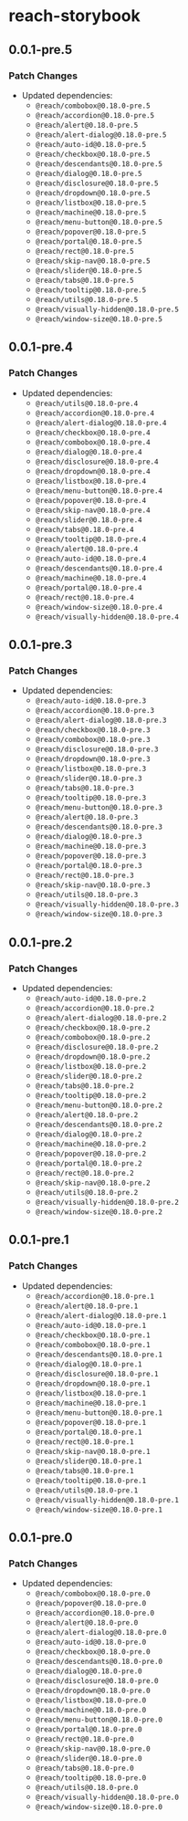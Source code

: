 # reach-storybook

## 0.0.1-pre.5

### Patch Changes

- Updated dependencies:
  - `@reach/combobox@0.18.0-pre.5`
  - `@reach/accordion@0.18.0-pre.5`
  - `@reach/alert@0.18.0-pre.5`
  - `@reach/alert-dialog@0.18.0-pre.5`
  - `@reach/auto-id@0.18.0-pre.5`
  - `@reach/checkbox@0.18.0-pre.5`
  - `@reach/descendants@0.18.0-pre.5`
  - `@reach/dialog@0.18.0-pre.5`
  - `@reach/disclosure@0.18.0-pre.5`
  - `@reach/dropdown@0.18.0-pre.5`
  - `@reach/listbox@0.18.0-pre.5`
  - `@reach/machine@0.18.0-pre.5`
  - `@reach/menu-button@0.18.0-pre.5`
  - `@reach/popover@0.18.0-pre.5`
  - `@reach/portal@0.18.0-pre.5`
  - `@reach/rect@0.18.0-pre.5`
  - `@reach/skip-nav@0.18.0-pre.5`
  - `@reach/slider@0.18.0-pre.5`
  - `@reach/tabs@0.18.0-pre.5`
  - `@reach/tooltip@0.18.0-pre.5`
  - `@reach/utils@0.18.0-pre.5`
  - `@reach/visually-hidden@0.18.0-pre.5`
  - `@reach/window-size@0.18.0-pre.5`

## 0.0.1-pre.4

### Patch Changes

- Updated dependencies:
  - `@reach/utils@0.18.0-pre.4`
  - `@reach/accordion@0.18.0-pre.4`
  - `@reach/alert-dialog@0.18.0-pre.4`
  - `@reach/checkbox@0.18.0-pre.4`
  - `@reach/combobox@0.18.0-pre.4`
  - `@reach/dialog@0.18.0-pre.4`
  - `@reach/disclosure@0.18.0-pre.4`
  - `@reach/dropdown@0.18.0-pre.4`
  - `@reach/listbox@0.18.0-pre.4`
  - `@reach/menu-button@0.18.0-pre.4`
  - `@reach/popover@0.18.0-pre.4`
  - `@reach/skip-nav@0.18.0-pre.4`
  - `@reach/slider@0.18.0-pre.4`
  - `@reach/tabs@0.18.0-pre.4`
  - `@reach/tooltip@0.18.0-pre.4`
  - `@reach/alert@0.18.0-pre.4`
  - `@reach/auto-id@0.18.0-pre.4`
  - `@reach/descendants@0.18.0-pre.4`
  - `@reach/machine@0.18.0-pre.4`
  - `@reach/portal@0.18.0-pre.4`
  - `@reach/rect@0.18.0-pre.4`
  - `@reach/window-size@0.18.0-pre.4`
  - `@reach/visually-hidden@0.18.0-pre.4`

## 0.0.1-pre.3

### Patch Changes

- Updated dependencies:
  - `@reach/auto-id@0.18.0-pre.3`
  - `@reach/accordion@0.18.0-pre.3`
  - `@reach/alert-dialog@0.18.0-pre.3`
  - `@reach/checkbox@0.18.0-pre.3`
  - `@reach/combobox@0.18.0-pre.3`
  - `@reach/disclosure@0.18.0-pre.3`
  - `@reach/dropdown@0.18.0-pre.3`
  - `@reach/listbox@0.18.0-pre.3`
  - `@reach/slider@0.18.0-pre.3`
  - `@reach/tabs@0.18.0-pre.3`
  - `@reach/tooltip@0.18.0-pre.3`
  - `@reach/menu-button@0.18.0-pre.3`
  - `@reach/alert@0.18.0-pre.3`
  - `@reach/descendants@0.18.0-pre.3`
  - `@reach/dialog@0.18.0-pre.3`
  - `@reach/machine@0.18.0-pre.3`
  - `@reach/popover@0.18.0-pre.3`
  - `@reach/portal@0.18.0-pre.3`
  - `@reach/rect@0.18.0-pre.3`
  - `@reach/skip-nav@0.18.0-pre.3`
  - `@reach/utils@0.18.0-pre.3`
  - `@reach/visually-hidden@0.18.0-pre.3`
  - `@reach/window-size@0.18.0-pre.3`

## 0.0.1-pre.2

### Patch Changes

- Updated dependencies:
  - `@reach/auto-id@0.18.0-pre.2`
  - `@reach/accordion@0.18.0-pre.2`
  - `@reach/alert-dialog@0.18.0-pre.2`
  - `@reach/checkbox@0.18.0-pre.2`
  - `@reach/combobox@0.18.0-pre.2`
  - `@reach/disclosure@0.18.0-pre.2`
  - `@reach/dropdown@0.18.0-pre.2`
  - `@reach/listbox@0.18.0-pre.2`
  - `@reach/slider@0.18.0-pre.2`
  - `@reach/tabs@0.18.0-pre.2`
  - `@reach/tooltip@0.18.0-pre.2`
  - `@reach/menu-button@0.18.0-pre.2`
  - `@reach/alert@0.18.0-pre.2`
  - `@reach/descendants@0.18.0-pre.2`
  - `@reach/dialog@0.18.0-pre.2`
  - `@reach/machine@0.18.0-pre.2`
  - `@reach/popover@0.18.0-pre.2`
  - `@reach/portal@0.18.0-pre.2`
  - `@reach/rect@0.18.0-pre.2`
  - `@reach/skip-nav@0.18.0-pre.2`
  - `@reach/utils@0.18.0-pre.2`
  - `@reach/visually-hidden@0.18.0-pre.2`
  - `@reach/window-size@0.18.0-pre.2`

## 0.0.1-pre.1

### Patch Changes

- Updated dependencies:
  - `@reach/accordion@0.18.0-pre.1`
  - `@reach/alert@0.18.0-pre.1`
  - `@reach/alert-dialog@0.18.0-pre.1`
  - `@reach/auto-id@0.18.0-pre.1`
  - `@reach/checkbox@0.18.0-pre.1`
  - `@reach/combobox@0.18.0-pre.1`
  - `@reach/descendants@0.18.0-pre.1`
  - `@reach/dialog@0.18.0-pre.1`
  - `@reach/disclosure@0.18.0-pre.1`
  - `@reach/dropdown@0.18.0-pre.1`
  - `@reach/listbox@0.18.0-pre.1`
  - `@reach/machine@0.18.0-pre.1`
  - `@reach/menu-button@0.18.0-pre.1`
  - `@reach/popover@0.18.0-pre.1`
  - `@reach/portal@0.18.0-pre.1`
  - `@reach/rect@0.18.0-pre.1`
  - `@reach/skip-nav@0.18.0-pre.1`
  - `@reach/slider@0.18.0-pre.1`
  - `@reach/tabs@0.18.0-pre.1`
  - `@reach/tooltip@0.18.0-pre.1`
  - `@reach/utils@0.18.0-pre.1`
  - `@reach/visually-hidden@0.18.0-pre.1`
  - `@reach/window-size@0.18.0-pre.1`

## 0.0.1-pre.0

### Patch Changes

- Updated dependencies:
  - `@reach/combobox@0.18.0-pre.0`
  - `@reach/popover@0.18.0-pre.0`
  - `@reach/accordion@0.18.0-pre.0`
  - `@reach/alert@0.18.0-pre.0`
  - `@reach/alert-dialog@0.18.0-pre.0`
  - `@reach/auto-id@0.18.0-pre.0`
  - `@reach/checkbox@0.18.0-pre.0`
  - `@reach/descendants@0.18.0-pre.0`
  - `@reach/dialog@0.18.0-pre.0`
  - `@reach/disclosure@0.18.0-pre.0`
  - `@reach/dropdown@0.18.0-pre.0`
  - `@reach/listbox@0.18.0-pre.0`
  - `@reach/machine@0.18.0-pre.0`
  - `@reach/menu-button@0.18.0-pre.0`
  - `@reach/portal@0.18.0-pre.0`
  - `@reach/rect@0.18.0-pre.0`
  - `@reach/skip-nav@0.18.0-pre.0`
  - `@reach/slider@0.18.0-pre.0`
  - `@reach/tabs@0.18.0-pre.0`
  - `@reach/tooltip@0.18.0-pre.0`
  - `@reach/utils@0.18.0-pre.0`
  - `@reach/visually-hidden@0.18.0-pre.0`
  - `@reach/window-size@0.18.0-pre.0`
